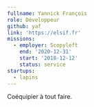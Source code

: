 ```yaml
---
fullname: Yannick François
role: Développeur
github: yaf
link: 'https://elsif.fr'
missions:
  - employer: Scopyleft
    end: '2020-12-31'
    start: '2018-12-12'
    status: service
startups:
  - lapins
---
```


Coéquipier à tout faire.
